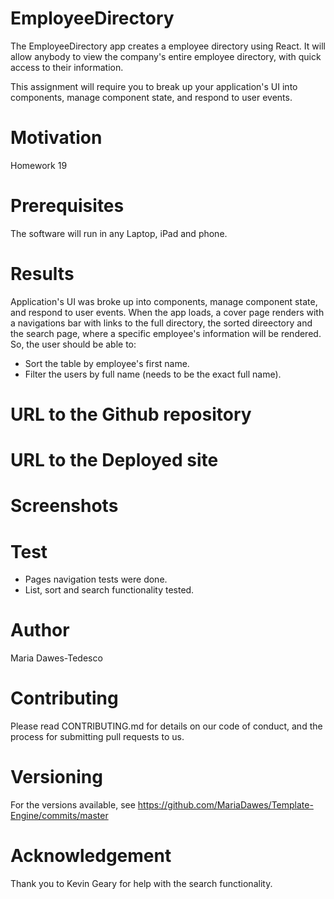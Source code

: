 # EmployeeDirectory

The EmployeeDirectory app creates a employee directory using React. It will allow anybody to view the company's entire employee directory, with  quick access to their information.  

This assignment will require you to break up your application's UI into components, manage component state, and respond to user events.

# Motivation 
Homework 19 

# Prerequisites
The software will run in any Laptop, iPad and phone.

# Results
Application's UI was broke up into components, manage component state, and respond to user events.
When the app loads, a cover page renders with a navigations bar with links to the full directory, the sorted direectory and the search page, where a specific employee's information will be rendered. So, the user should be able to:
  * Sort the table by employee's first name.
  * Filter the users by full name (needs to be the exact full name). 

# URL to the Github repository


# URL to the Deployed site


# Screenshots


# Test
  * Pages navigation tests were done. 
  * List, sort and search functionality tested. 

# Author
Maria Dawes-Tedesco

# Contributing
Please read CONTRIBUTING.md for details on our code of conduct, and the process for submitting pull requests to us.

# Versioning

For the versions available, see https://github.com/MariaDawes/Template-Engine/commits/master

# Acknowledgement

Thank you to Kevin Geary for help with the search functionality.
